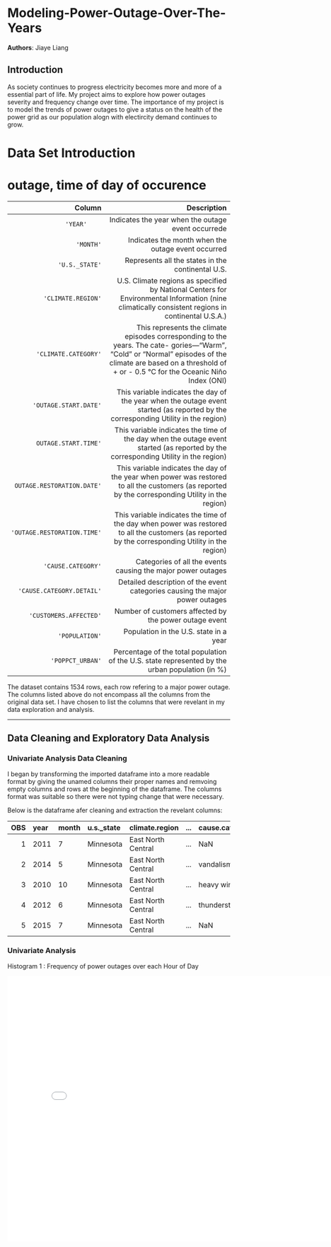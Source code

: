 # Modeling-Power-Outage-Over-The-Years
**Authors**: Jiaye Liang

## Introduction
As society continues to progress electricity becomes more and more of a essential part of life. My project aims to explore how power outages severity and frequency change over time. The importance of my project is to model
the trends of power outages to give a status on the health of the power grid as our population alogn with electircity demand continues to grow. 

# Data Set Introduction
# outage, time of day of occurence
|Column	                 |Description|
|-----------------------:|----------:|
|`'YEAR'	`              | Indicates the year when the outage event occurrede|
|`'MONTH'`	                 | Indicates the month when the outage event occurred|
|`'U.S._STATE'`	         | Represents all the states in the continental U.S.|
|`'CLIMATE.REGION'`	              | U.S. Climate regions as specified by National Centers for Environmental Information (nine climatically consistent regions in continental U.S.A.)|
|`'CLIMATE.CATEGORY'`	          | This represents the climate episodes corresponding to the years. The cate- gories—“Warm”, “Cold” or “Normal” episodes of the climate are based on a threshold of + or - 0.5 °C for the Oceanic Niño Index (ONI)|
|`'OUTAGE.START.DATE'`	              | This variable indicates the day of the year when the outage event started (as reported by the corresponding Utility in the region)|
|`OUTAGE.START.TIME'`	              | This variable indicates the time of the day when the outage event started (as reported by the corresponding Utility in the region)|
|`OUTAGE.RESTORATION.DATE'`	     |This variable indicates the day of the year when power was restored to all the customers (as reported by the corresponding Utility in the region)|
|`'OUTAGE.RESTORATION.TIME'`	     | This variable indicates the time of the day when power was restored to all the customers (as reported by the corresponding Utility in the region)|
|`'CAUSE.CATEGORY'`	     | Categories of all the events causing the major power outages|
|`'CAUSE.CATEGORY.DETAIL'`	     | Detailed description of the event categories causing the major power outages|
|`'CUSTOMERS.AFFECTED'`	     | Number of customers affected by the power outage event|
|`'POPULATION'`	     | Population in the U.S. state in a year|
|`'POPPCT_URBAN'`	     | Percentage of the total population of the U.S. state represented by the urban population (in %)|

The dataset contains 1534 rows, each row refering to a major power outage. The columns listed above do not
encompass all the columns from the original data set. I have chosen to list the columns that were revelant in
my data exploration and analysis. 

---
## Data Cleaning and Exploratory Data Analysis
### Univariate Analysis Data Cleaning
I began by transforming the imported dataframe into a more readable format by giving the unamed columns their proper names and remvoing empty columns and rows at the beginning of the dataframe. The columns format was suitable so there were not typing change that were necessary. 

Below is the dataframe afer cleaning and extraction the revelant columns:

|  OBS   | year	| month |	u.s._state |     climate.region	|...| cause.category.detail	|customers.affected	| population | poppct_urban |
|-------:|:---- |:------|:-----------|:-------------------|:--|:----------------------|:------------------|:-----------|-------------:|
|  1     | 2011 | 7     |  Minnesota | East North Central |...|         NaN           |     70000         |    5348119 |   73.27      |
|  2     | 2014 | 5     |  Minnesota | East North Central |...|         vandalism	    |     NaN           |    5457125 |   73.27      |
|  3     | 2010 | 10    |  Minnesota | East North Central |...|          heavy wind   |     70000         |    5310903 |   73.27      | 
|  4     | 2012 | 6     |  Minnesota | East North Central |...|       thunderstorm	  |     682000        |    5380443 |   73.27      |
|  5     | 2015 | 7     |  Minnesota | East North Central |...|              NaN      |     250000        |    5489594 |   73.27      |

### Univariate Analysis
Histogram 1 : Frequency of power outages over each Hour of Day

<iframe src="images/outage_frequency_hour_of_day.html" width=800 height=600 frameBorder=0></iframe>


